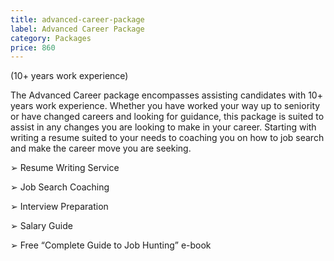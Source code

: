 ```yaml
---
title: advanced-career-package
label: Advanced Career Package
category: Packages
price: 860
---
```

(10+ years work experience)


The Advanced Career package encompasses assisting candidates with 10+ years work experience. Whether you have worked your way up to seniority or have changed careers and looking for guidance, this package is suited to assist in any changes you are looking to make in your career. Starting with writing a resume suited to your needs to coaching you on how to job search and make the career move you are seeking.


➢	Resume Writing Service

➢	Job Search Coaching

➢	Interview Preparation

➢	Salary Guide

➢	Free “Complete Guide to Job Hunting” e-book
